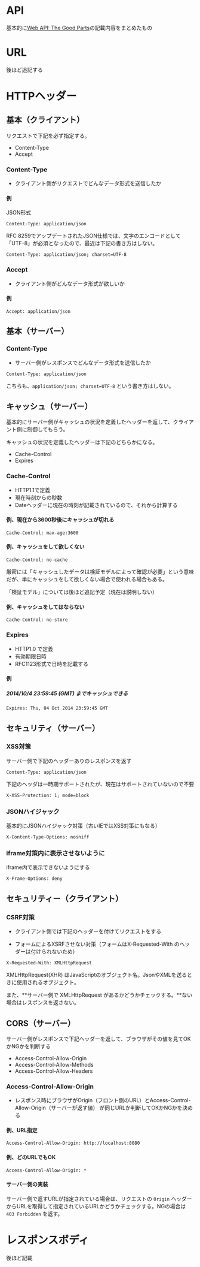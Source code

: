 # API

基本的に[Web API: The Good Parts](https://www.amazon.co.jp/Web-API-Parts-%E6%B0%B4%E9%87%8E-%E8%B2%B4%E6%98%8E/dp/4873116864)の記載内容をまとめたもの

# URL

後ほど追記する

# HTTPヘッダー

## 基本（クライアント）

リクエストで下記を必ず指定する。

- Content-Type
- Accept

### Content-Type

- クライアント側がリクエストでどんなデータ形式を送信したか

#### 例

JSON形式

```
Content-Type: application/json
```

RFC 8259でアップデートされたJSON仕様では、文字のエンコードとして「UTF-8」が必須となったので、最近は下記の書き方はしない。

```
Content-Type: application/json; charset=UTF-8
```

### Accept

- クライアント側がどんなデータ形式が欲しいか

#### 例

```
Accept: application/json
```

## 基本（サーバー）

### Content-Type

- サーバー側がレスポンスでどんなデータ形式を送信したか

```
Content-Type: application/json
```

こちらも、`application/json; charset=UTF-8` という書き方はしない。

## キャッシュ（サーバー）

基本的にサーバー側がキャッシュの状況を定義したヘッダーを返して、クライアント側に制御してもらう。

キャッシュの状況を定義したヘッダーは下記のどちらかになる。

- Cache-Control 
- Expires 

### Cache-Control

- HTTP1.1で定義
- 現在時刻からの秒数
- Dateヘッダーに現在の時刻が記載されているので、それから計算する

#### 例、現在から3600秒後にキャッシュが切れる

```
Cache-Control: max-age:3600
```

#### 例、キャッシュをして欲しくない

```
Cache-Control: no-cache
```

厳密には「キャッシュしたデータは検証モデルによって確認が必要」という意味だが、単にキャッシュをして欲しくない場合で使われる場合もある。

「検証モデル」については後ほど追記予定（現在は説明しない）

#### 例、キャッシュをしてはならない

```
Cache-Control: no-store
```

### Expires

- HTTP1.0 で定義
- 有効期限日時
- RFC1123形式で日時を記載する

#### 例

##### 2014/10/4 23:59:45 (GMT) までキャッシュできる

```
Expires: Thu, 04 Oct 2014 23:59:45 GMT
```

## セキュリティ（サーバー）

### XSS対策

サーバー側で下記のヘッダーありのレスポンスを返す

```
Content-Type: application/json
```

下記のヘッダは一時期サポートされたが、現在はサポートされていないので不要

```
X-XSS-Protection: 1; mode=block
```

### JSONハイジャック

基本的にJSONハイジャック対策（古いIEではXSS対策にもなる）

```
X-Content-Type-Options: nosniff
```


### iframe対策内に表示させないように


iframe内で表示できないようにする

```
X-Frame-Options: deny
```

## セキュリティー（クライアント）

### CSRF対策

- クライアント側では下記のヘッダーを付けてリクエストをする

- フォームによるXSRFさせない対策（フォームはX-Requested-With のヘッダーは付けられないため）

```
X-Requested-With: XMLHttpRequest
```

XMLHttpRequest(XHR) はJavaScriptのオブジェクト名。JsonやXMLを送るときに使用されるオブジェクト。

また、**サーバー側で XMLHttpRequest があるかどうかチェックする。**ない場合はレスポンスを返さない。



## CORS（サーバー）

サーバー側がレスポンスで下記ヘッダーを返して、ブラウザがその値を見てOKかNGかを判断する

- Access-Control-Allow-Origin
- Access-Control-Allow-Methods
- Access-Control-Allow-Headers

### Access-Control-Allow-Origin

- レスポンス時にブラウザがOrigin（フロント側のURL）とAccess-Control-Allow-Origin（サーバーが返す値） が同じURLか判断してOKかNGかを決める


#### 例、URL指定

```
Access-Control-Allow-Origin: http://localhost:8080
```

#### 例、どのURLでもOK

```
Access-Control-Allow-Origin: *
```

#### サーバー側の実装

サーバー側で返すURLが指定されている場合は、リクエストの `Origin`  ヘッダーからURLを取得して指定されているURLかどうかチェックする。NGの場合は `403 Forbidden` を返す。

# レスポンスボディ

後ほど記載